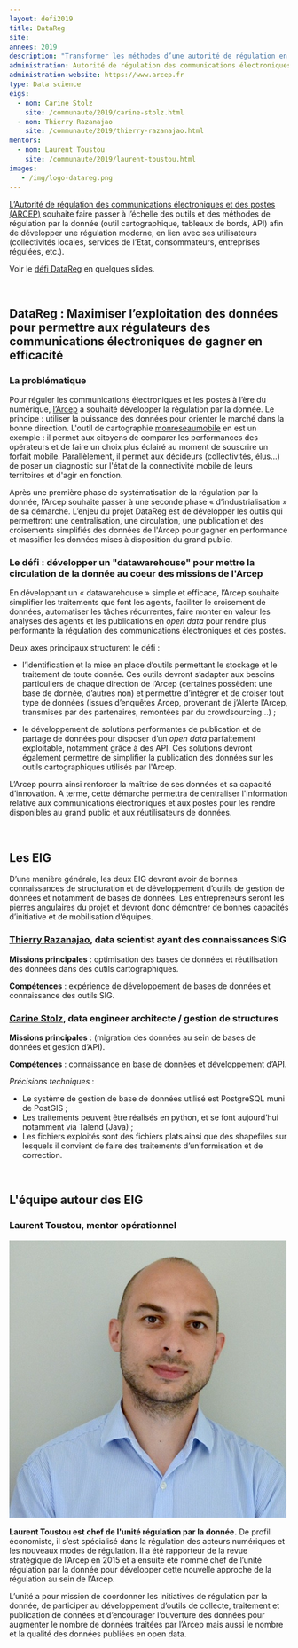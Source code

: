 ```yaml
---
layout: defi2019
title: DataReg
site:  
annees: 2019
description: "Transformer les méthodes d’une autorité de régulation en mettant la circulation de la donnée au cœur de ses missions"
administration: Autorité de régulation des communications électroniques et des postes
administration-website: https://www.arcep.fr
type: Data science
eigs:
  - nom: Carine Stolz
    site: /communaute/2019/carine-stolz.html
  - nom: Thierry Razanajao
    site: /communaute/2019/thierry-razanajao.html
mentors:
  - nom: Laurent Toustou
    site: /communaute/2019/laurent-toustou.html
images:
   - /img/logo-datareg.png
---
```


[L’Autorité de régulation des communications électroniques et des
postes (ARCEP)](https://www.arcep.fr/) souhaite faire passer à l’échelle des outils et des
méthodes de régulation par la donnée (outil cartographique,
tableaux de bords, API) afin de développer une régulation moderne, en
lien avec ses utilisateurs (collectivités locales, services de l’Etat,
consommateurs, entreprises régulées, etc.).

Voir le [défi DataReg](https://speakerdeck.com/eig2018/pitch-datareg-defi-eig3) en quelques slides.

<br/>

## DataReg : Maximiser l’exploitation des données pour permettre aux régulateurs des communications électroniques de gagner en efficacité

### La problématique

Pour réguler les communications électroniques et les postes à l’ère
du numérique, [l’Arcep](https://www.arcep.fr/) a souhaité développer
la régulation par la donnée. Le principe : utiliser la puissance des
données pour orienter le marché dans la bonne direction. L'outil de
cartographie [monreseaumobile](https://www.monreseaumobile.fr/) en
est un exemple : il permet aux citoyens de comparer les performances
des opérateurs et de faire un choix plus éclairé au moment de souscrire
un forfait mobile. Parallèlement, il permet aux décideurs (collectivités,
élus...) de poser un diagnostic sur l'état de la connectivité mobile
de leurs territoires et d'agir en fonction.

Après une première phase de systématisation de la régulation par la
donnée, l’Arcep souhaite passer à une seconde phase « d’industrialisation »
de sa démarche. L’enjeu du projet DataReg est de développer les outils qui
permettront une centralisation, une circulation, une publication et des croisements
simplifiés des données de l'Arcep pour gagner en performance et massifier
les données mises à disposition du grand public.

### Le défi : développer un "datawarehouse" pour mettre la circulation de la donnée au coeur des missions de l'Arcep

En développant un « datawarehouse » simple et efficace, l’Arcep
souhaite simplifier les traitements que font les agents, faciliter le
croisement de données, automatiser les tâches récurrentes, faire
monter en valeur les analyses des agents et les publications en _open
data_ pour rendre plus performante la régulation des communications
électroniques et des postes.

Deux axes principaux structurent le défi :

-	l’identification et la mise en place d’outils permettant le
     stockage et le traitement de toute donnée. Ces outils devront
     s’adapter aux besoins particuliers de chaque direction de l’Arcep
     (certaines possèdent une base de donnée, d’autres non) et
     permettre d’intégrer et de croiser tout type de données (issues
     d’enquêtes Arcep, provenant de j’Alerte l’Arcep, transmises par
     des partenaires, remontées par du crowdsourcing…) ;

-	le développement de solutions performantes de publication et de
     partage de données pour disposer d’un _open data_ parfaitement
     exploitable, notamment grâce à des API. Ces solutions devront
     également permettre de simplifier la publication des données sur
     les outils cartographiques utilisés par l'Arcep.

L’Arcep pourra ainsi renforcer la maîtrise de ses données et sa
capacité d’innovation. A terme, cette démarche permettra de
centraliser l'information relative aux communications électroniques et
aux postes pour les rendre disponibles au grand public et aux
réutilisateurs de données.

<br/>

## Les EIG

D’une manière générale, les deux EIG devront avoir de bonnes
connaissances de structuration et de développement d’outils de gestion
de données et notamment de bases de données. Les entrepreneurs seront
les pierres angulaires du projet et devront donc démontrer de bonnes
capacités d’initiative et de mobilisation d’équipes.

### [Thierry Razanajao](/communaute/2019/carine-stolz.html), data scientist ayant des connaissances SIG

**Missions principales** : optimisation des bases de données et
réutilisation des données dans des outils cartographiques.

**Compétences** : expérience de développement de bases de
données et connaissance des outils SIG.

### [Carine Stolz](/communaute/2019/carine-stolz.html), data engineer architecte / gestion de structures

**Missions principales** : (migration des données au sein de bases de
données et gestion d’API).

**Compétences** : connaissance en base de données et développement d’API.

_Précisions techniques_ :

-	Le système de gestion de base de données utilisé est PostgreSQL
     muni de PostGIS ;
-	Les traitements peuvent être réalisés en python, et se font
     aujourd’hui notamment via Talend (Java) ;
-	Les fichiers exploités sont des fichiers plats ainsi que des
     shapefiles sur lesquels il convient de faire des traitements
     d’uniformisation et de correction.

<br/>

## L'équipe autour des EIG

### Laurent Toustou, mentor opérationnel

![Laurent Toustou](/img/communaute/laurent-toustou.png)

**Laurent Toustou est chef de l'unité régulation par la donnée.** De
profil économiste, il s’est spécialisé dans la régulation des acteurs
numériques et les nouveaux modes de régulation. Il a été rapporteur de
la revue stratégique de l’Arcep en 2015 et a ensuite été nommé chef de
l’unité régulation par la donnée pour développer cette nouvelle
approche de la régulation au sein de l’Arcep.

L’unité a pour mission de coordonner les initiatives de régulation par
la donnée, de participer au développement d’outils de collecte,
traitement et publication de données et d’encourager l’ouverture des
données pour augmenter le nombre de données traitées par l’Arcep mais
aussi le nombre et la qualité des données publiées en open data.
